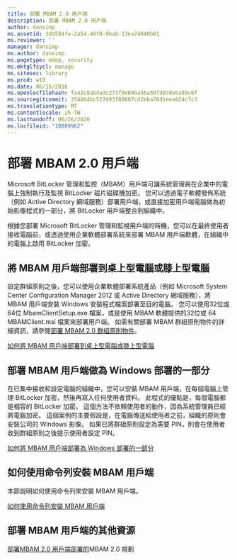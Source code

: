 ```yaml
---
title: 部署 MBAM 2.0 用戶端
description: 部署 MBAM 2.0 用戶端
author: dansimp
ms.assetid: 3dd584fe-2a54-40f0-9bab-13ea74040b01
ms.reviewer: ''
manager: dansimp
ms.author: dansimp
ms.pagetype: mdop, security
ms.mktglfcycl: manage
ms.sitesec: library
ms.prod: w10
ms.date: 06/16/2016
ms.openlocfilehash: fa42c8ab3adc273f0e00ba56a59f487deba89c6f
ms.sourcegitcommit: 354664bc527d93f80687cd2eba70d1eea024c7c3
ms.translationtype: MT
ms.contentlocale: zh-TW
ms.lasthandoff: 06/26/2020
ms.locfileid: "10809962"
---
```

# 部署 MBAM 2.0 用戶端


Microsoft BitLocker 管理和監控（MBAM）用戶端可讓系統管理員在企業中的電腦上強制執行及監視 BitLocker 磁片磁碟機加密。 您可以透過電子軟體發佈系統（例如 Active Directory 網域服務）部署用戶端，或直接加密用戶端電腦做為初始影像程式的一部分，將 BitLocker 用戶端整合到組織中。

根據您部署 Microsoft BitLocker 管理和監視用戶端的時機，您可以在最終使用者接收電腦前，或透過使用企業軟體部署系統來部署 MBAM 用戶端軟體，在組織中的電腦上啟用 BitLocker 加密。

## 將 MBAM 用戶端部署到桌上型電腦或膝上型電腦


設定群組原則之後，您可以使用企業軟體部署系統產品（例如 Microsoft System Center Configuration Manager 2012 或 Active Directory 網域服務），將 MBAM 用戶端安裝 Windows 安裝程式檔案部署至目的電腦。 您可以使用32位或64位 MbamClientSetup.exe 檔案，或是使用 MBAM 軟體提供的32位或 64 MBAMClient.msi 檔案來部署用戶端。 如需有關部署 MBAM 群組原則物件的詳細資訊，請參閱[部署 MBAM 2.0 群組原則物件](deploying-mbam-20-group-policy-objects-mbam-2.md)。

[如何將 MBAM 用戶端部署到桌上型電腦或膝上型電腦](how-to-deploy-the-mbam-client-to-desktop-or-laptop-computers-mbam-2.md)

## 部署 MBAM 用戶端做為 Windows 部署的一部分


在已集中接收和設定電腦的組織中，您可以安裝 MBAM 用戶端，在每個電腦上管理 BitLocker 加密，然後再寫入任何使用者資料。 此程式的優點是，每個電腦都是相容的 BitLocker 加密。 這個方法不依賴使用者的動作，因為系統管理員已經將電腦加密。 這個案例的主要假設是，在電腦傳送給使用者之前，組織的原則會安裝公司的 Windows 影像。 如果已將群組原則設定為需要 PIN，則會在使用者收到群組原則之後提示使用者設定 PIN。

[如何將 MBAM 用戶端部署為 Windows 部署的一部分](how-to-deploy-the-mbam-client-as-part-of-a-windows-deployment-mbam-2.md)

## 如何使用命令列安裝 MBAM 用戶端


本節說明如何使用命令列來安裝 MBAM 用戶端。

[如何使用命令列安裝 MBAM 用戶端](how-to-use-a-command-line-to-install-the-mbam-client.md)

## 部署 MBAM 用戶端的其他資源


[部署](deploying-mbam-20-mbam-2.md)[MBAM 2.0 用戶端部署的](planning-for-mbam-20-client-deployment-mbam-2.md)MBAM 2.0 規劃

 

 





